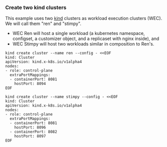 <!--user-example1-pre-start-->

### Create two kind clusters

This example uses two [kind](https://kind.sigs.k8s.io/) clusters as
workload execution clusters (WEC).  We will call them "ren" and "stimpy". 

- WEC Ren will host a single workload (a kubernetes namespace, configset, 
a customizer object, and a replicaset with nginx inside), and 
- WEC Stimpy will
host two workloads similar in composition to Ren's.

```shell
kind create cluster --name ren --config - <<EOF
kind: Cluster
apiVersion: kind.x-k8s.io/v1alpha4
nodes:
- role: control-plane
  extraPortMappings:
  - containerPort: 8081
    hostPort: 8094
EOF

kind create cluster --name stimpy --config - <<EOF
kind: Cluster
apiVersion: kind.x-k8s.io/v1alpha4
nodes:
- role: control-plane
  extraPortMappings:
  - containerPort: 8081
    hostPort: 8096
  - containerPort: 8082
    hostPort: 8097
EOF
```
<!--user-example1-pre-end-->
